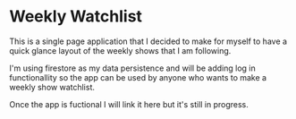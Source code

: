 # Weekly Watchlist

This is a single page application that I decided to make for myself
to have a quick glance layout of the weekly shows that I am following.

I'm using firestore as my data persistence and will be adding
log in functionallity so the app can be used by anyone who wants
to make a weekly show watchlist.

Once the app is fuctional I will link it here but it's still in progress.